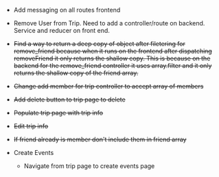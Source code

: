 - Add messaging on all routes frontend
- Remove User from Trip. Need to add a controller/route on backend. Service and reducer on front end.

- ~~Find a way to return a deep copy of object after filetering for remove_friend because when it runs on the frontend after dispatching removeFriend it only returns the shallow copy. This is because on the backend for the remove_friend controller it uses array.filter and it only returns the shallow copy of the friend array.~~
- ~~Change add member for trip controller to accept array of members~~
- ~~Add delete button to trip page to delete~~
- ~~Populate trip page with trip info~~
- ~~Edit trip info~~
- ~~If friend already is member don't include them in friend array~~
- Create Events
  - Navigate from trip page to create events page
